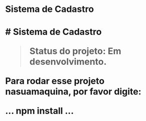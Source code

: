 <h1>Sistema de Cadastro<h1>
# Sistema de Cadastro

> Status do projeto: Em desenvolvimento.

Para rodar esse projeto nasuamaquina, por favor digite:

...
npm install
...

